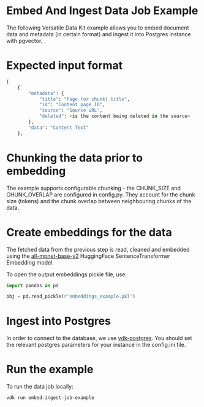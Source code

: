 # Embed And Ingest Data Job Example

The following Versatile Data Kit example allows you to embed document data and metadata (in certain format)
and ingest it into Postgres instance with pgvector.

# Expected input format

```python
[
    {
        "metadata": {
            "title": "Page (or chunk) title",
            "id": "Content page ID",
            "source": "Source URL",
            "deleted": <is the content being deleted in the source>
        },
        "data": "Content Text"
    },
```

# Chunking the data prior to embedding

The example supports configurable chunking - the CHUNK_SIZE and CHUNK_OVERLAP are configured in config.py.
They account for the chunk size (tokens) and the chunk overlap between neighbouring chunks of the data.

# Create embeddings for the data
The fetched data from the previous step is read, cleaned and embedded using the
[all-mpnet-base-v2](https://huggingface.co/sentence-transformers/all-mpnet-base-v2) HuggingFace SentenceTransformer Embedding model.

To open the output embeddings pickle file, use:

```python
import pandas as pd

obj = pd.read_pickle(r'embeddings_example.pkl')
```

# Ingest into Postgres

In order to connect to the database, we use [vdk-postgres](https://github.com/vmware/versatile-data-kit/tree/main/projects/vdk-plugins/vdk-postgres).
You should set the relevant postgres parameters for your instance in the config.ini file.

# Run the example
To run the data job locally:
```bash
vdk run embed-ingest-job-example
```
